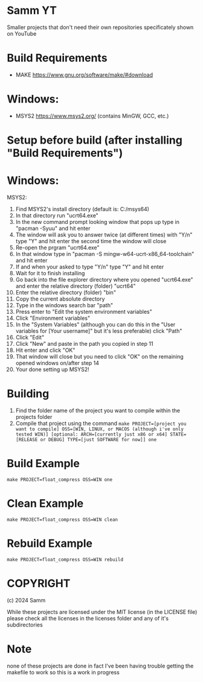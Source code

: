 # Samm YT
Smaller projects that don't need their own repositories specificately shown on YouTube

# Build Requirements
- MAKE https://www.gnu.org/software/make/#download
# Windows:
- MSYS2 https://www.msys2.org/ (contains MinGW, GCC, etc.)

# Setup before build (after installing "Build Requirements")
# Windows:
MSYS2:
1. Find MSYS2's install directory (default is: C:/msys64)
2. In that directory run "ucrt64.exe"
3. In the new command prompt looking window that pops up type in "pacman -Syuu" and hit enter
4. The window will ask you to answer twice (at different times) with "Y/n" type "Y" and hit enter the second time the window will close
5. Re-open the prgram "ucrt64.exe"
6. In that window type in "pacman -S mingw-w64-ucrt-x86_64-toolchain" and hit enter
7. If and when your asked to type "Y/n" type "Y" and hit enter
8. Wait for it to finish installing
9. Go back into the file explorer directory where you opened "ucrt64.exe" and enter the relative directory (folder) "ucrt64"
10. Enter the relative directory (folder) "bin"
11. Copy the current absolute directory
12. Type in the windows search bar "path"
13. Press enter to "Edit the system environment variables"
14. Click "Environment variables"
15. In the "System Variables" (although you can do this in the "User variables for [Your username]" but it's less preferable) click "Path"
16. Click "Edit"
17. Click "New" and paste in the path you copied in step 11
18. Hit enter and click "OK"
19. That window will close but you need to click "OK" on the remaining opened windows on/after step 14
20. Your done setting up MSYS2!

# Building
1. Find the folder name of the project you want to compile within the projects folder
2. Compile that project using the command ```make PROJECT=[project you want to compile] OSS=[WIN, LINUX, or MACOS (although i've only tested WIN)] [optional: ARCH=[currently just x86 or x64] STATE=[RELEASE or DEBUG] TYPE=[just SOFTWARE for now]] one```

# Build Example
```make PROJECT=float_compress OSS=WIN one```

# Clean Example
```make PROJECT=float_compress OSS=WIN clean```

# Rebuild Example
```make PROJECT=float_compress OSS=WIN rebuild```

# COPYRIGHT
(c) 2024 Samm

While these projects are licensed under the MIT license (in the LICENSE file) please check all the licenses in the licenses folder and any of it's subdirectories

# Note
none of these projects are done in fact I've been having trouble getting the makefile to work so this is a work in progress

